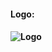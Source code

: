 #### Logo:
#### ![Logo](https://github.com/banonok11/WDProjRubidiumOcampoViray/blob/main/images/logo.png)
